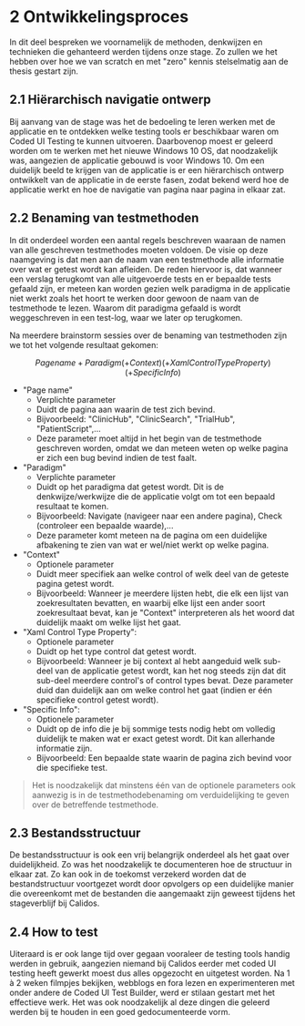 # 2 Ontwikkelingsproces

In dit deel bespreken we voornamelijk de methoden, denkwijzen en technieken die gehanteerd werden tijdens onze stage. Zo zullen we het hebben over hoe we van scratch en met "zero" kennis stelselmatig aan de thesis gestart zijn.


## 2.1 Hiërarchisch navigatie ontwerp

Bij aanvang van de stage was het de bedoeling te leren werken met de applicatie en te ontdekken welke testing tools er beschikbaar waren om Coded UI Testing te kunnen uitvoeren. Daarbovenop moest er geleerd worden om te werken met het nieuwe Windows 10 OS, dat noodzakelijk was, aangezien de applicatie gebouwd is voor Windows 10. Om een duidelijk beeld te krijgen van de applicatie is er een hiërarchisch ontwerp ontwikkelt van de applicatie in de eerste fasen, zodat bekend werd hoe de applicatie werkt en hoe de navigatie van pagina naar pagina in elkaar zat.

## 2.2 Benaming van testmethoden

In dit onderdeel worden een aantal regels beschreven waaraan de namen van alle geschreven testmethodes moeten voldoen. De visie op deze naamgeving is dat men aan de naam van een testmethode alle informatie over wat er getest wordt kan afleiden. De reden hiervoor is, dat wanneer een verslag terugkomt van alle uitgevoerde tests en er bepaalde tests gefaald zijn, er meteen kan worden gezien welk paradigma in de applicatie niet werkt zoals het hoort te werken door gewoon de naam van de testmethode te lezen. Waarom dit paradigma gefaald is wordt weggeschreven in een test-log, waar we later op terugkomen.

Na meerdere brainstorm sessies over de benaming van testmethoden zijn we tot het volgende resultaat gekomen:

$$Page name + Paradigm (+ Context) (+ Xaml Control Type Property) (+ Specific Info)$$

* "Page name"
  * Verplichte parameter
  * Duidt de pagina aan waarin de test zich bevind.
  * Bijvoorbeeld: "ClinicHub", "ClinicSearch", "TrialHub", "PatientScript",...
  * Deze parameter moet altijd in het begin van de testmethode geschreven worden, omdat we dan meteen weten op welke pagina er zich een bug bevind indien de test faalt.
* "Paradigm"
  * Verplichte parameter
  * Duidt op het paradigma dat getest wordt. Dit is de denkwijze/werkwijze die de applicatie volgt om tot een bepaald resultaat te komen.
  * Bijvoorbeeld: Navigate (navigeer naar een andere pagina), Check (controleer een bepaalde waarde),... 
  * Deze parameter komt meteen na de pagina om een duidelijke afbakening te zien van wat er wel/niet werkt op welke pagina.
* "Context"
  * Optionele parameter
  * Duidt meer specifiek aan welke control of welk deel van de geteste pagina getest wordt.
  * Bijvoorbeeld: Wanneer je meerdere lijsten hebt, die elk een lijst van zoekresultaten bevatten, en waarbij elke lijst een ander soort zoekresultaat bevat, kan je "Context" interpreteren als het woord dat duidelijk maakt om welke lijst het gaat. 
* "Xaml Control Type Property":
  * Optionele parameter
  * Duidt op het type control dat getest wordt.
  * Bijvoorbeeld: Wanneer je bij context al hebt aangeduid welk sub-deel van de applicatie getest wordt, kan het nog steeds zijn dat dit sub-deel meerdere control's of control types bevat. Deze parameter duid dan duidelijk aan om welke control het gaat (indien er één specifieke control getest wordt). 
* "Specific Info":
  * Optionele parameter
  * Duidt op de info die je bij sommige tests nodig hebt om volledig duidelijk te maken wat er exact getest wordt. Dit kan allerhande informatie zijn.
  * Bijvoorbeeld: Een bepaalde state waarin de pagina zich bevind voor die specifieke test.

>Het is noodzakelijk dat minstens één van de optionele parameters ook aanwezig is in de testmethodebenaming om verduidelijking te geven over de betreffende testmethode.

## 2.3 Bestandsstructuur

De bestandsstructuur is ook een vrij belangrijk onderdeel als het gaat over duidelijkheid. Zo was het noodzakelijk te documenteren hoe de structuur in elkaar zat. Zo kan ook in de toekomst verzekerd worden dat de bestandstructuur voortgezet wordt door opvolgers op een duidelijke manier die overeenkomt met de bestanden die aangemaakt zijn geweest tijdens het stageverblijf bij Calidos.

## 2.4 How to test

Uiteraard is er ook lange tijd over gegaan vooraleer de testing tools handig werden in gebruik, aangezien niemand bij Calidos eerder met coded UI testing heeft gewerkt moest dus alles opgezocht en uitgetest worden. Na 1 à 2 weken filmpjes bekijken, webblogs en fora lezen en experimenteren met onder andere de Coded UI Test Builder, werd er stilaan gestart met het effectieve werk. Het was ook noodzakelijk al deze dingen die geleerd werden bij te houden in een goed gedocumenteerde vorm.
